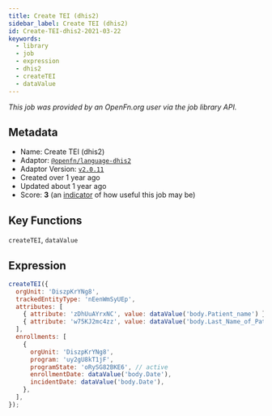 ```yaml
---
title: Create TEI (dhis2)
sidebar_label: Create TEI (dhis2)
id: Create-TEI-dhis2-2021-03-22
keywords:
  - library
  - job
  - expression
  - dhis2
  - createTEI
  - dataValue
---
```


<em>This job was provided by an OpenFn.org user via the job library API.</em>

## Metadata

- Name: Create TEI (dhis2)
- Adaptor: [`@openfn/language-dhis2`](https://www.github.com/openfn/language-dhis2)
- Adaptor Version: [`v2.0.11`](https://www.github.com/openfn/language-dhis2/releases/tag/v2.0.11)
- Created over 1 year ago
- Updated about 1 year ago
- Score: <b>3</b> (an [indicator](/adaptors/library/#library-scores) of how useful this job may be)

## Key Functions

`createTEI`, `dataValue`

## Expression

```js
createTEI({
  orgUnit: 'DiszpKrYNg8',
  trackedEntityType: 'nEenWmSyUEp',
  attributes: [
    { attribute: 'zDhUuAYrxNC', value: dataValue('body.Patient_name') },
    { attribute: 'w75KJ2mc4zz', value: dataValue('body.Last_Name_of_Patient') },
  ],
  enrollments: [
    {
      orgUnit: 'DiszpKrYNg8',
      program: 'uy2gU8kT1jF',
      programState: 'oRySG82BKE6', // active
      enrollmentDate: dataValue('body.Date'),
      incidentDate: dataValue('body.Date'),
    },
  ],
});
```